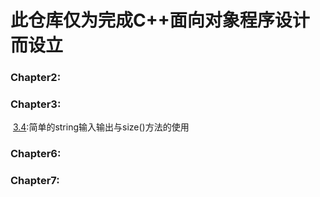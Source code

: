 # 此仓库仅为完成C++面向对象程序设计而设立

### Chapter2:

### Chapter3:

​	[3.4](https://github.com/SiberiaHLY/HDU_cppPrimerPractice/blob/master/src/chapter3/3_4.cpp):简单的string输入输出与size()方法的使用

### Chapter6:

### Chapter7:

